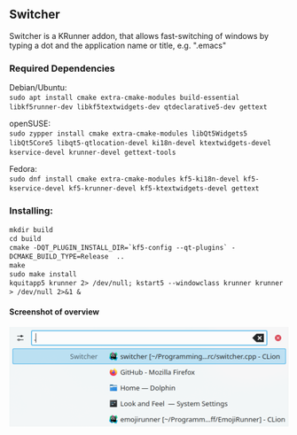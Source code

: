 Switcher 
----------------------

Switcher is a KRunner addon, that allows fast-switching of windows by typing a dot and the application name or title, e.g. ".emacs"

### Required Dependencies

Debian/Ubuntu:  
`sudo apt install cmake extra-cmake-modules build-essential libkf5runner-dev libkf5textwidgets-dev qtdeclarative5-dev gettext`

openSUSE:  
`sudo zypper install cmake extra-cmake-modules libQt5Widgets5 libQt5Core5 libqt5-qtlocation-devel ki18n-devel
ktextwidgets-devel kservice-devel krunner-devel gettext-tools`  

Fedora:  
`sudo dnf install cmake extra-cmake-modules kf5-ki18n-devel kf5-kservice-devel kf5-krunner-devel kf5-ktextwidgets-devel gettext`  

### Installing:
```
mkdir build
cd build
cmake -DQT_PLUGIN_INSTALL_DIR=`kf5-config --qt-plugins` -DCMAKE_BUILD_TYPE=Release  ..
make
sudo make install
kquitapp5 krunner 2> /dev/null; kstart5 --windowclass krunner krunner > /dev/null 2>&1 &
```

#### Screenshot of overview
![Screenshot of overview](https://raw.githubusercontent.com/alex1701c/Screenshots/master/krunner-switcher/overview.png)
